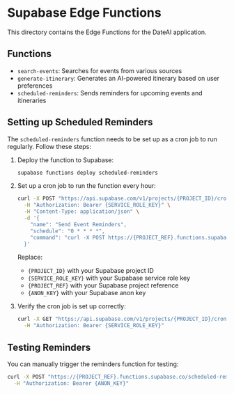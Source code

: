 # Supabase Edge Functions

This directory contains the Edge Functions for the DateAI application.

## Functions

- `search-events`: Searches for events from various sources
- `generate-itinerary`: Generates an AI-powered itinerary based on user preferences
- `scheduled-reminders`: Sends reminders for upcoming events and itineraries

## Setting up Scheduled Reminders

The `scheduled-reminders` function needs to be set up as a cron job to run regularly. Follow these steps:

1. Deploy the function to Supabase:
   ```bash
   supabase functions deploy scheduled-reminders
   ```

2. Set up a cron job to run the function every hour:
   ```bash
   curl -X POST "https://api.supabase.com/v1/projects/{PROJECT_ID}/cron-jobs" \
     -H "Authorization: Bearer {SERVICE_ROLE_KEY}" \
     -H "Content-Type: application/json" \
     -d '{
       "name": "Send Event Reminders",
       "schedule": "0 * * * *",
       "command": "curl -X POST https://{PROJECT_REF}.functions.supabase.co/scheduled-reminders -H \"Authorization: Bearer {ANON_KEY}\""
     }'
   ```

   Replace:
   - `{PROJECT_ID}` with your Supabase project ID
   - `{SERVICE_ROLE_KEY}` with your Supabase service role key
   - `{PROJECT_REF}` with your Supabase project reference
   - `{ANON_KEY}` with your Supabase anon key

3. Verify the cron job is set up correctly:
   ```bash
   curl -X GET "https://api.supabase.com/v1/projects/{PROJECT_ID}/cron-jobs" \
     -H "Authorization: Bearer {SERVICE_ROLE_KEY}"
   ```

## Testing Reminders

You can manually trigger the reminders function for testing:

```bash
curl -X POST "https://{PROJECT_REF}.functions.supabase.co/scheduled-reminders" \
  -H "Authorization: Bearer {ANON_KEY}"
```
